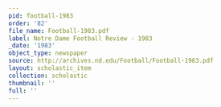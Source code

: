 ```yaml
---
pid: football-1983
order: '82'
file_name: Football-1983.pdf
label: Notre Dame Football Review - 1983
_date: '1983'
object_type: newspaper
source: http://archives.nd.edu/Football/Football-1983.pdf
layout: scholastic_item
collection: scholastic
thumbnail: ''
full: ''
---
```

